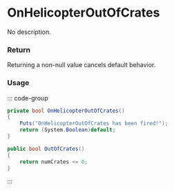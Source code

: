 <Badge type="danger" text="Carbon Compatible"/><Badge type="warning" text="Oxide Compatible"/>
# OnHelicopterOutOfCrates
No description.
### Return
Returning a non-null value cancels default behavior.

### Usage
::: code-group
```csharp [Example]
private bool OnHelicopterOutOfCrates()
{
	Puts("OnHelicopterOutOfCrates has been fired!");
	return (System.Boolean)default;
}
```
```csharp [Source — Assembly-CSharp @ CH47HelicopterAIController]
public bool OutOfCrates()
{
	return numCrates <= 0;
}

```
:::
